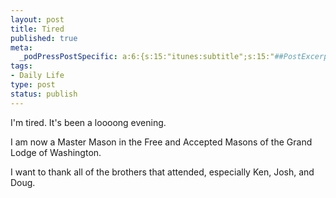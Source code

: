 ```yaml
--- 
layout: post
title: Tired
published: true
meta: 
  _podPressPostSpecific: a:6:{s:15:"itunes:subtitle";s:15:"##PostExcerpt##";s:14:"itunes:summary";s:15:"##PostExcerpt##";s:15:"itunes:keywords";s:17:"##WordPressCats##";s:13:"itunes:author";s:10:"##Global##";s:15:"itunes:explicit";s:2:"No";s:12:"itunes:block";s:2:"No";}
tags: 
- Daily Life
type: post
status: publish
---
```

I'm tired. It's been a loooong evening.

I am now a Master Mason in the Free and Accepted Masons of the Grand Lodge of Washington.

I want to thank all of the brothers that attended, especially Ken, Josh, and Doug.
